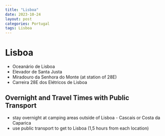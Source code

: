 ```yaml
---
title: "Lisboa"
date: 2023-10-24
layout: post
categories: Portugal
tags: Lisboa
---
```


# Lisboa

* Oceanário de Lisboa
* Elevador de Santa Justa
* Miradouro da Senhora do Monte (at station of 28E)
* Carreira 28E dos Elétricos de Lisboa

## Overnight and Travel Times with Public Transport

* stay overnight at camping areas outside of Lisboa - Cascais or Costa da Caparica
* use public transport to get to Lisboa (1,5 hours from each location)
